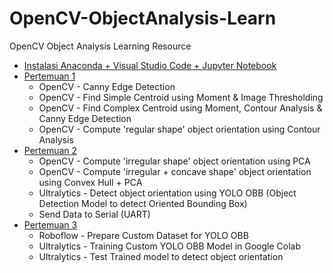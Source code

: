 # OpenCV-ObjectAnalysis-Learn
 OpenCV Object Analysis Learning Resource

- [Instalasi Anaconda + Visual Studio Code + Jupyter Notebook](https://github.com/Muhammad-Yunus/OpenCV-ObjectAnalysis-Learn/raw/refs/heads/main/Pengenalan%20Anaconda%20Dan%20VS%20Code%20Jupyter%20Notebook.pptx)
- [Pertemuan 1](https://github.com/Muhammad-Yunus/OpenCV-ObjectAnalysis-Learn/tree/main/Pertemuan_1)
    - OpenCV - Canny Edge Detection
    - OpenCV - Find Simple Centroid using Moment & Image Thresholding
    - OpenCV - Find Complex Centroid using Moment, Contour Analysis & Canny Edge Detection
    - OpenCV - Compute 'regular shape' object orientation using Contour Analysis
- [Pertemuan 2](https://github.com/Muhammad-Yunus/OpenCV-ObjectAnalysis-Learn/tree/main/Pertemuan_2)
    - OpenCV - Compute 'irregular shape' object orientation using PCA
    - OpenCV - Compute 'irregular + concave shape' object orientation using Convex Hull + PCA
    - Ultralytics - Detect object orientation using YOLO OBB (Object Detection Model to detect Oriented Bounding Box)
    - Send Data to Serial (UART)
- [Pertemuan 3](https://github.com/Muhammad-Yunus/OpenCV-ObjectAnalysis-Learn/tree/main/Pertemuan_3)
    - Roboflow - Prepare Custom Dataset for YOLO OBB
    - Ultralytics - Training Custom YOLO OBB Model in Google Colab
    - Ultralytics - Test Trained model to detect object orientation
